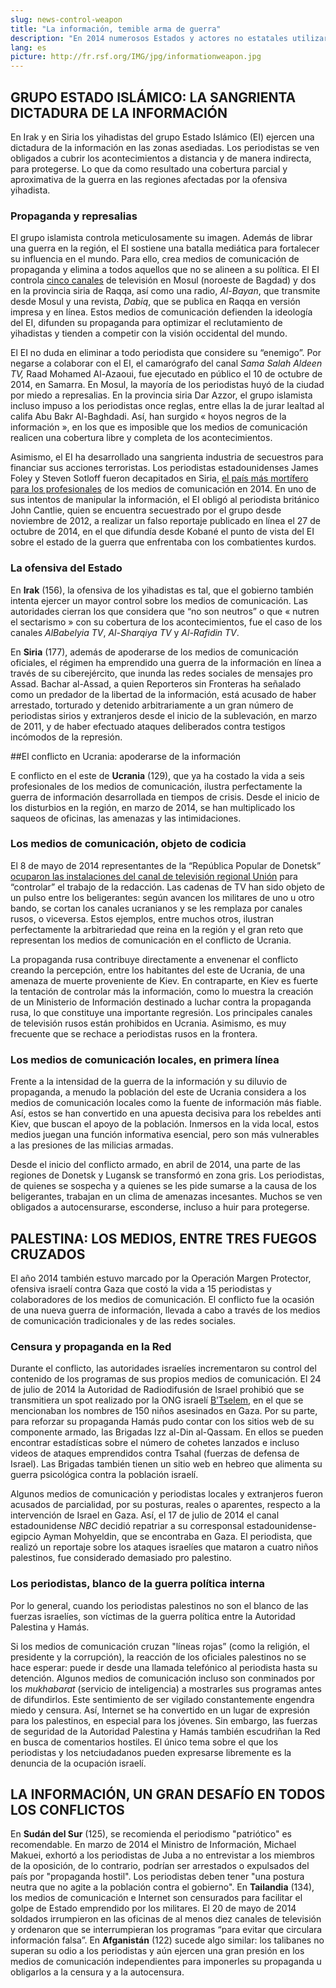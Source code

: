 ```yaml
---
slug: news-control-weapon
title: "La información, temible arma de guerra"
description: "En 2014 numerosos Estados y actores no estatales utilizaron la información como arma de guerra. Entre la sobreabundancia mediática, por un lado, y el _blackout_ por otro, esta instrumentalización de la información creó un clima hostil para los periodistas y tuvo consecuencias desastrosas en el pluralismo de los medios de comunicación."
lang: es
picture: http://fr.rsf.org/IMG/jpg/informationweapon.jpg
---
```


## GRUPO ESTADO ISLÁMICO: LA SANGRIENTA DICTADURA DE LA INFORMACIÓN 

En Irak y en Siria los yihadistas del grupo Estado Islámico (EI) ejercen una dictadura de la información en las zonas asediadas. Los periodistas se ven obligados a cubrir los acontecimientos a distancia y de manera indirecta, para protegerse. Lo que da como resultado una cobertura parcial y aproximativa de la guerra en las regiones afectadas por la ofensiva yihadista. 

### Propaganda y represalias

El grupo islamista controla meticulosamente su imagen. Además de librar una guerra en la región, el EI sostiene una batalla mediática para fortalecer su influencia en el mundo. Para ello, crea medios de comunicación de propaganda y elimina a todos aquellos que no se alineen a su política. El EI controla [cinco canales](http://www.foxnews.com/politics/2014/10/11/welcome-to-islamic-state-tv-us-officials-battle-to-counter-slick-isis-media-arm/) de televisión en Mosul (noroeste de Bagdad) y dos en la provincia siria de Raqqa, así como una radio, _Al-Bayan_, que transmite desde Mosul y una revista, _Dabiq_, que se publica en Raqqa en versión impresa y en línea. Estos medios de comunicación defienden la ideología del EI, difunden su propaganda para optimizar el reclutamiento de yihadistas y tienden a competir con la visión occidental del mundo.

El EI no duda en eliminar a todo periodista que considere su “enemigo”. Por negarse a colaborar con el EI, el camarógrafo del canal _Sama_ _Salah Aldeen TV,_ Raad Mohamed Al-Azaoui, fue ejecutado en público el 10 de octubre de 2014, en Samarra. En Mosul, la mayoría de los periodistas huyó de la ciudad por miedo a represalias. En la provincia siria Dar Azzor, el grupo islamista incluso impuso a los periodistas once reglas, entre ellas la de jurar lealtad al califa Abu Bakr Al-Baghdadi. Así, han surgido « hoyos negros de la información », en los que es imposible que los medios de comunicación realicen una cobertura libre y completa de los acontecimientos. 

Asimismo, el EI ha desarrollado una sangrienta industria de secuestros para financiar sus acciones terroristas. Los periodistas estadounidenses James Foley y Steven Sotloff fueron decapitados en Siria, [el país más mortífero para los profesionales](http://es.rsf.org/balance-2014-16-12-2014,47389.html) de los medios de comunicación en 2014. En uno de sus intentos de manipular la información, el EI obligó al periodista británico John Cantlie, quien se encuentra secuestrado por el grupo desde noviembre de 2012, a realizar un falso reportaje publicado en línea el 27 de octubre de 2014, en el que difundía desde Kobané el punto de vista del EI sobre el estado de la guerra que enfrentaba con los combatientes kurdos.

### La ofensiva del Estado

En **Irak** (156), la ofensiva de los yihadistas es tal, que el gobierno también intenta ejercer un mayor control sobre los medios de comunicación. Las autoridades cierran los que considera que “no son neutros” o que « nutren el sectarismo » con su cobertura de los acontecimientos, fue el caso de los canales _AlBabelyia TV_, _Al-Sharqiya TV_ y _Al-Rafidin TV_. 

En **Siria** (177), además de apoderarse de los medios de comunicación oficiales, el régimen ha emprendido una guerra de la información en línea a través de su ciberejército, que inunda las redes sociales de mensajes pro Assad. Bachar al-Assad, a quien Reporteros sin Fronteras ha señalado como un predador de la libertad de la información, está acusado de haber arrestado, torturado y detenido arbitrariamente a un gran número de periodistas sirios y extranjeros desde el inicio de la sublevación, en marzo de 2011, y de haber efectuado ataques deliberados contra testigos incómodos de la represión. 

##El conflicto en Ucrania: apoderarse de la información

E conflicto en el este de **Ucrania** (129), que ya ha costado la vida a seis profesionales de los medios de comunicación, ilustra perfectamente la guerra de información desarrollada en tiempos de crisis. Desde el inicio de los disturbios en la región, en marzo de 2014, se han multiplicado los saqueos de oficinas, las amenazas y las intimidaciones. 

### Los medios de comunicación, objeto de codicia

El 8 de mayo de 2014 representantes de la “República Popular de Donetsk”[ ocuparon las instalaciones del canal de televisión regional Unión](http://imi.org.ua/news/44028-u-donetsku-separatisti-zahopili-telekanal-yunion.html) para “controlar” el trabajo de la redacción. Las cadenas de TV han sido objeto de un pulso entre los beligerantes: según avancen los militares de uno u otro bando, se cortan los canales ucranianos y se les remplaza por canales rusos, o viceversa. Estos ejemplos, entre muchos otros, ilustran perfectamente la arbitrariedad que reina en la región y el gran reto que representan los medios de comunicación en el conflicto de Ucrania.

La propaganda rusa contribuye directamente a envenenar el conflicto creando la percepción, entre los habitantes del este de Ucrania, de una amenaza de muerte proveniente de Kiev. En contraparte, en Kiev es fuerte la tentación de controlar más la información, como lo muestra la creación de un Ministerio de Información destinado a luchar contra la propaganda rusa, lo que constituye una importante regresión. Los principales canales de televisión rusos están prohibidos en Ucrania. Asimismo, es muy frecuente que se rechace a periodistas rusos en la frontera. 

### Los medios de comunicación locales, en primera línea

Frente a la intensidad de la guerra de la información y su diluvio de propaganda, a menudo la población del este de Ucrania considera a los medios de comunicación locales como la fuente de información más fiable. Así, estos se han convertido en una apuesta decisiva para los rebeldes anti Kiev, que buscan el apoyo de la población. Inmersos en la vida local, estos medios juegan una función informativa esencial, pero son más vulnerables a las presiones de las milicias armadas. 

Desde el inicio del conflicto armado, en abril de 2014, una parte de las regiones de Donetsk y Lugansk se transformó en zona gris. Los periodistas, de quienes se sospecha y a quienes se les pide sumarse a la causa de los beligerantes, trabajan en un clima de amenazas incesantes. Muchos se ven obligados a autocensurarse, esconderse, incluso a huir para protegerse. 

## PALESTINA: LOS MEDIOS, ENTRE TRES FUEGOS CRUZADOS

El año 2014 también estuvo marcado por la Operación Margen Protector, ofensiva israelí contra Gaza que costó la vida a 15 periodistas y colaboradores de los medios de comunicación. El conflicto fue la ocasión de una nueva guerra de información, llevada a cabo a través de los medios de comunicación tradicionales y de las redes sociales. 

### Censura y propaganda en la Red

Durante el conflicto, las autoridades israelíes incrementaron su control del contenido de los programas de sus propios medios de comunicación. El 24 de julio de 2014 la Autoridad de Radiodifusión de Israel prohibió que se transmitiera un spot realizado por la ONG israelí [B’Tselem](http://www.btselem.org/), en el que se mencionaban los nombres de 150 niños asesinados en Gaza. Por su parte, para reforzar su propaganda Hamás pudo contar con los sitios web de su componente armado, las Brigadas Izz al-Din al-Qassam. En ellos se pueden encontrar estadísticas sobre el número de cohetes lanzados e incluso videos de ataques emprendidos contra Tsahal (fuerzas de defensa de Israel). Las Brigadas también tienen un sitio web en hebreo que alimenta su guerra psicológica contra la población israelí. 

Algunos medios de comunicación y periodistas locales y extranjeros fueron acusados de parcialidad, por su posturas, reales o aparentes, respecto a la intervención de Israel en Gaza. Así, el 17 de julio de 2014 el canal estadounidense _NBC_ decidió repatriar a su corresponsal estadounidense-egipcio Ayman Mohyeldin, que se encontraba en Gaza. El periodista, que realizó un reportaje sobre los ataques israelíes que mataron a cuatro niños palestinos, fue considerado demasiado pro palestino. 

### Los periodistas, blanco de la guerra política interna

Por lo general, cuando los periodistas palestinos no son el blanco de las fuerzas israelíes, son víctimas de la guerra política entre la Autoridad Palestina y Hamás. 

Si los medios de comunicación cruzan "líneas rojas” (como la religión, el presidente y la corrupción), la reacción de los oficiales palestinos no se hace esperar: puede ir desde una llamada telefónico al periodista hasta su detención. Algunos medios de comunicación incluso son conminados por los _mukhabarat_ (servicio de inteligencia) a mostrarles sus programas antes de difundirlos. Este sentimiento de ser vigilado constantemente engendra miedo y censura. Así, Internet se ha convertido en un lugar de expresión para los palestinos, en especial para los jóvenes. Sin embargo, las fuerzas de seguridad de la Autoridad Palestina y Hamás también escudriñan la Red en busca de comentarios hostiles. El único tema sobre el que los periodistas y los netciudadanos pueden expresarse libremente es la denuncia de la ocupación israelí. 

## LA INFORMACIÓN, UN GRAN DESAFÍO EN TODOS LOS CONFLICTOS

En **Sudán del Sur** (125), se recomienda el periodismo "patriótico" es recomendable. En marzo de 2014 el Ministro de Información, Michael Makuei, exhortó a los periodistas de Juba a no entrevistar a los miembros de la oposición, de lo contrario, podrían ser arrestados o expulsados del país por "propaganda hostil". Los periodistas deben tener "una postura neutra que no agite a la población contra el gobierno". En **Tailandia** (134), los medios de comunicación e Internet son censurados para facilitar el golpe de Estado emprendido por los militares. El 20 de mayo de 2014 soldados irrumpieron en las oficinas de al menos diez canales de televisión y ordenaron que se interrumpieran los programas “para evitar que circulara información falsa”. En **Afganistán** (122) sucede algo similar: los talibanes no superan su odio a los periodistas y aún ejercen una gran presión en los medios de comunicación independientes para imponerles su propaganda u obligarlos a la censura y a la autocensura.
